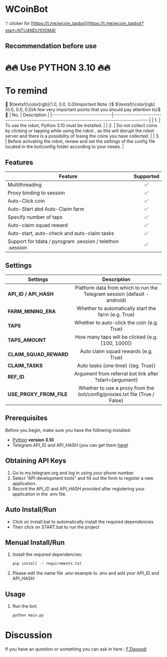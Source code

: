 # WCoinBot
🖱️ clicker for [https://t.me/wcoin_tapbot](https://t.me/wcoin_tapbot?start=NTU4NDU1ODM4)

## Recommendation before use
# 🔥🔥 Use PYTHON 3.10 🔥🔥

# To remind
🔴 $\textsf{\color[rgb]{1.0, 0.0, 0.0}Important Note :}$ $\textsf{\color[rgb]{0.0, 0.0, 0.0}A few very important points that you should pay attention to}$ 🔴
| No.                      | Description                                                                                    |
|------------------------------|------------------------------------------------------------------------------------------------|
| 1.        | To use the robot, Python 3.10 must be installed.                      |
| 2.        | Do not collect coins by clicking or tapping while using the robot , as this will disrupt the robot server and there is a possibility of losing the coins you have collected.                      |
| 3.        | Before activating the robot, review and set the settings of the config file located in the bot\\config folder according to your needs.                      |


## Features  
| Feature                                                     | Supported  |
|---------------------------------------------------------------|:----------------:|
| Multithreading                                                |        ✅        |
| Proxy binding to session                                      |        ✅        |
| Auto-Click coin                                               |        ✅        |
| Auto-Start abd Auto-Claim farm                                |        ✅        |
| Specify number of taps                                        |        ✅        |
| Auto-claim squad reward                                       |        ✅        |
| Auto-start, auto-check and auto-claim tasks                   |        ✅        |
| Support for tdata / pyrogram .session / telethon .session     |        ✅        |


## Settings
| Settings | Description |
|--------------------------|:---------------------------------------------------------------------------------------------:|
| **API_ID / API_HASH**    | Platform data from which to run the Telegram session (default - android)                     |
| **FARM_MINING_ERA**      | Whether to automatically start the farm (e.g. True)                                          |                                
| **TAPS**                 | Whether to auto-click the coin (e.g. True)                                                   |
| **TAPS_AMOUNT**          | How many taps will be clicked (e.g. [100, 1000])                                             |
| **CLAIM_SQUAD_REWARD**   | Auto claim squad rewards (e.g. True)                                                         |
| **CLAIM_TASKS**          | Auto tasks (one time) ((eg. True))                                                           |
| **REF_ID**               | Argument from referral bot link after ?start={argument}                                      |
| **USE_PROXY_FROM_FILE**  | Whether to use a proxy from the bot/config/proxies.txt file (True / False)                   |


## Prerequisites
Before you begin, make sure you have the following installed:
- [Python](https://www.python.org/downloads/) **version 3.10**
- Telegram API_ID and API_HASH (you can get them [here](https://my.telegram.org/auth))

## Obtaining API Keys
1. Go to my.telegram.org and log in using your phone number.
2. Select "API development tools" and fill out the form to register a new application.
3. Record the API_ID and API_HASH provided after registering your application in the .env file.

## Auto Install/Run
- Click on Install.bat to automatically install the required dependencies 
- Then click on START.bat to run the project

## Menual Install/Run
1. Install the required dependencies:
   ```bash
   pip install -r requirements.txt
   ```
2. Please edit the name file .env-example to .env and add your API_ID and API_HASH:
   
## Usage
1. Run the bot:
   ```bash
   python main.py
   ```

   
# Discussion

If you have an question or something you can ask in here : [F.Davoodi](https://t.me/sizifart)

